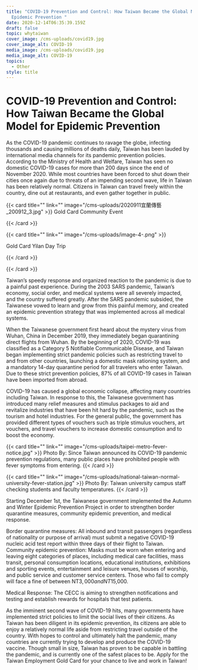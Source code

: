 ```yaml
---
title: "COVID-19 Prevention and Control: How Taiwan Became the Global Model for
  Epidemic Prevention "
date: 2020-12-14T06:35:39.159Z
draft: false
topic: whytaiwan
cover_image: /cms-uploads/covid19.jpg
cover_image_alt: COVID-19
media_image: /cms-uploads/covid19.jpg
media_image_alt: COVID-19
topics:
  - Other
style: title
---
```

# COVID-19 Prevention and Control: How Taiwan Became the Global Model for Epidemic Prevention

As the COVID-19 pandemic continues to ravage the globe, infecting thousands and causing millions of deaths daily, Taiwan has been lauded by international media channels for its pandemic prevention policies. According to the Ministry of Health and Welfare, Taiwan has seen no domestic COVID-19 cases for more than 200 days since the end of November 2020. While most countries have been forced to shut down their cities once again due to threats of an impending second wave, life in Taiwan has been relatively normal. Citizens in Taiwan can travel freely within the country, dine out at restaurants, and even gather together in public.  

{{< card title="<!-- This text will never be seen -->" link="" image="/cms-uploads/2020911宜蘭傳藝_200912_3.jpg" >}}
Gold Card Community Event

{{< /card >}}

{{< card title="<!-- This text will never be seen -->" link="" image="/cms-uploads/image-4-.png" >}}

Gold Card Yilan Day Trip

{{< /card >}}

{{< /card >}}

Taiwan’s speedy response and organized reaction to the pandemic is due to a painful past experience. During the 2003 SARS pandemic, Taiwan’s economy, social order, and medical systems were all severely impacted, and the country suffered greatly. After the SARS pandemic subsided, the Taiwanese vowed to learn and grow from this painful memory, and created an epidemic prevention strategy that was implemented across all medical systems. 

When the Taiwanese government first heard about the mystery virus from Wuhan, China in December 2019, they immediately began quarantining direct flights from Wuhan. By the beginning of 2020, COVID-19 was classified as a Category 5 Notifiable Communicable Disease, and Taiwan began implementing strict pandemic policies such as restricting travel to and from other countries, launching a domestic mask rationing system, and a mandatory 14-day quarantine period for all travelers who enter Taiwan. Due to these strict prevention policies, 87% of all COVID-19 cases in Taiwan have been imported from abroad. 

COVID-19 has caused a global economic collapse, affecting many countries including Taiwan. In response to this, the Taiwanese government has introduced many relief measures and stimulus packages to aid and revitalize industries that have been hit hard by the pandemic, such as the tourism and hotel industries. For the general public, the government has provided different types of vouchers such as triple stimulus vouchers, art vouchers, and travel vouchers to increase domestic consumption and to boost the economy. 

{{< card title="<!-- This text will never be seen -->" link="" image="/cms-uploads/taipei-metro-fever-notice.jpg" >}}
Photo By: Since Taiwan announced its COVID-19 pandemic prevention regulations, many public places have prohibited people with fever symptoms from entering.
{{< /card >}}

{{< card title="<!-- This text will never be seen -->" link="" image="/cms-uploads/national-taiwan-normal-university-fever-station.jpg" >}}
Photo By: Taiwan university campus staff checking students and faculty temperatures.
{{< /card >}}

Starting December 1st, the Taiwanese government implemented the Autumn and Winter Epidemic Prevention Project in order to strengthen border quarantine measures, community epidemic prevention, and medical response. 

Border quarantine measures: All inbound and transit passengers (regardless of nationality or purpose of arrival) must submit a negative COVID-19 nucleic acid test report within three days of their flight to Taiwan. 
Community epidemic prevention: Masks must be worn when entering and leaving eight categories of places, including medical care facilities, mass transit, personal consumption locations, educational institutions, exhibitions and sporting events, entertainment and leisure venues, houses of worship, and public service and customer service centers. Those who fail to comply will face a fine of between NT$3,000 and NT$15,000. 

Medical Response: The CECC is aiming to strengthen notifications and testing and establish rewards for hospitals that test patients.

As the imminent second wave of COVID-19 hits, many governments have implemented strict policies to limit the social lives of their citizens. As Taiwan has been diligent in its epidemic prevention, its citizens are able to enjoy a relatively normal life aside from restricting travel outside of the country. With hopes to control and ultimately halt the pandemic, many countries are currently trying to develop and produce the COVID-19 vaccine. Though small in size, Taiwan has proven to be capable in battling the pandemic, and is currently one of the safest places to be. Apply for the Taiwan Employment Gold Card for your chance to live and work in Taiwan!